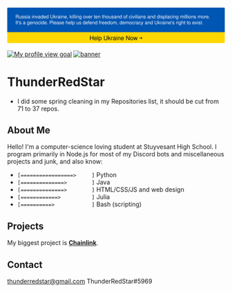 [![Stand With Ukraine](https://raw.githubusercontent.com/vshymanskyy/StandWithUkraine/main/banner2-direct.svg)](https://vshymanskyy.github.io/StandWithUkraine)

[![My profile view goal](https://counter.thdr.me/goal)](https://github.com/thunder-red-star)
[![banner](https://devastation.software/assets/thunder-red-star-bannerfixed.png)](https://github.com/thunder-red-star)


# ThunderRedStar
* I did some spring cleaning in my Repositories list, it should be cut from 71 to 37 repos.
## About Me

Hello! I'm a computer-science loving student at Stuyvesant High School. I program primarily in Node.js for most of my Discord bots and miscellaneous projects and junk, and also know:
* `[=================>     ]` Python
* `[==============>        ]` Java
* `[==============>        ]` HTML/CSS/JS and web design
* `[============>          ]` Julia
* `[==========>            ]` Bash (scripting)

## Projects

My biggest project is [**Chainlink**](https://github.com/Devastation-Software/chainlink).

## Contact

thunderredstar@gmail.com
ThunderRedStar#5969
